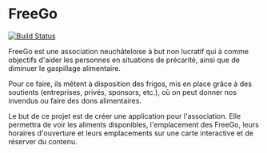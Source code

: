 FreeGo
======
[![Build Status](https://travis-ci.org/gaelchriste/SonarCloudTest.svg?branch=master)](https://travis-ci.org/gaelchriste/SonarCloudTest)

FreeGo est une association neuchâteloise à but non lucratif qui à comme objectifs d'aider les personnes en situations de précarité, ainsi que de diminuer le gaspillage alimentaire.

Pour ce faire, ils mêtent à disposition des frigos, mis en place grâce à des soutients (entreprises, privés, sponsors, etc.), où on peut donner nos invendus ou faire des dons alimentaires.

Le but de ce projet est de créer une application pour l'association. Elle permettra de voir les aliments disponibles, l'emplacement des FreeGo, leurs horaires d'ouverture et leurs emplacements sur une carte interactive et de réserver du contenu.